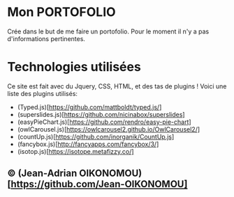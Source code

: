 # Mon PORTOFOLIO
Crée dans le but de me faire un portofolio. Pour le moment il n'y a pas d'informations pertinentes.

# Technologies utilisées
Ce site est fait avec du Jquery, CSS, HTML, et des tas de plugins ! Voici une liste des plugins utilisés:
- (Typed.js)[https://github.com/mattboldt/typed.js/]
- (superslides.js)[https://github.com/nicinabox/superslides]
- (easyPieChart.js)[https://github.com/rendro/easy-pie-chart]
- (owlCarousel.js)[https://owlcarousel2.github.io/OwlCarousel2/]
- (countUp.js)[https://github.com/inorganik/CountUp.js]
- (fancybox.js)[http://fancyapps.com/fancybox/3/]
- (isotop.js)[https://isotope.metafizzy.co/]

## &copy; (Jean-Adrian OIKONOMOU)[https://github.com/Jean-OIKONOMOU]
